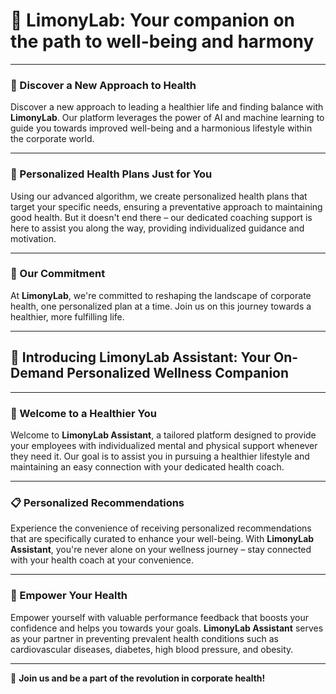 
# 🍋 LimonyLab: Your companion on the path to well-being and harmony

---

### 🌱 Discover a New Approach to Health 

Discover a new approach to leading a healthier life and finding balance with **LimonyLab**. Our platform leverages the power of AI and machine learning to guide you towards improved well-being and a harmonious lifestyle within the corporate world.

---

### 🎯 Personalized Health Plans Just for You 

Using our advanced algorithm, we create personalized health plans that target your specific needs, ensuring a preventative approach to maintaining good health. But it doesn't end there – our dedicated coaching support is here to assist you along the way, providing individualized guidance and motivation.

---

### 🌟 Our Commitment 

At **LimonyLab**, we're committed to reshaping the landscape of corporate health, one personalized plan at a time. Join us on this journey towards a healthier, more fulfilling life.

---

## 🤖 Introducing LimonyLab Assistant: Your On-Demand Personalized Wellness Companion 

---

### 🌟 Welcome to a Healthier You 

Welcome to **LimonyLab Assistant**, a tailored platform designed to provide your employees with individualized mental and physical support whenever they need it. Our goal is to assist you in pursuing a healthier lifestyle and maintaining an easy connection with your dedicated health coach.

---

### 📋 Personalized Recommendations 

Experience the convenience of receiving personalized recommendations that are specifically curated to enhance your well-being. With **LimonyLab Assistant**, you're never alone on your wellness journey – stay connected with your health coach at your convenience.

---

### 💪 Empower Your Health 

Empower yourself with valuable performance feedback that boosts your confidence and helps you towards your goals. **LimonyLab Assistant** serves as your partner in preventing prevalent health conditions such as cardiovascular diseases, diabetes, high blood pressure, and obesity.

---

🔗 **Join us and be a part of the revolution in corporate health!**

